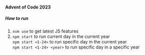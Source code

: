 #### Advent of Code 2023

##### How to run

1. `nvm use` to get latest JS features
2. `npm start` to run current day in the current year<br>
   `npm start <1-24>` to run specific day in the current year<br>
   `npm start <1-24> <year>` to run specific day in a specific year
